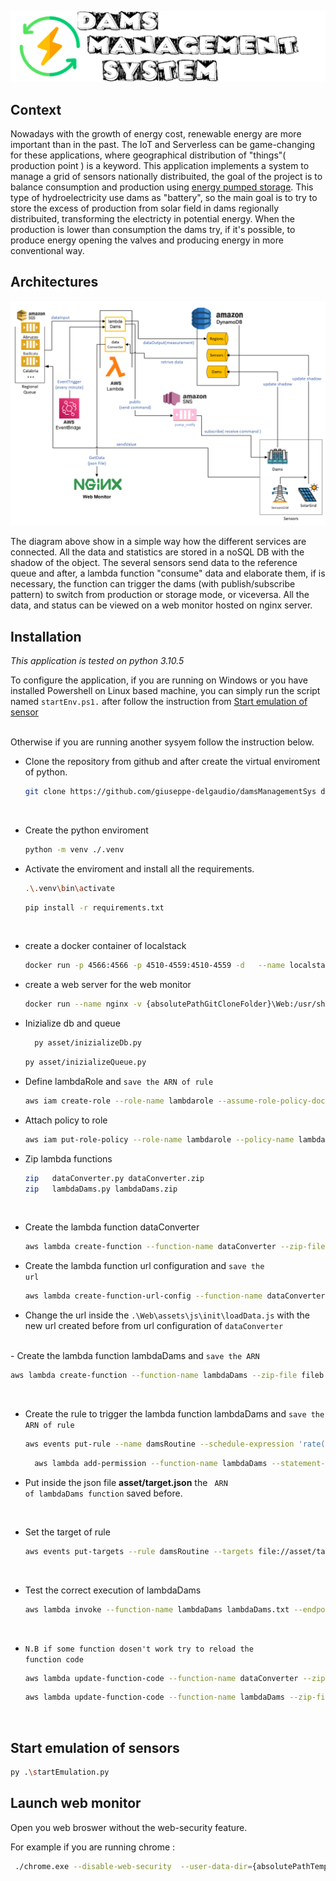 ![Dams Management System Logo](./Web/images/logoWB.png)

## Context

Nowadays with the growth of energy cost, renewable energy are more important than in the past. The IoT and Serverless can be game-changing for these applications, where geographical distribution of "things"( production point ) is a keyword.
This application implements a system to manage a grid of sensors nationally distribuited, the goal of the project is to balance consumption and production using [energy pumped storage](https://en.wikipedia.org/wiki/Pumped-storage_hydroelectricity). This type of hydroelectricity use dams as "battery", so the main goal is to try to store the excess of production from solar field in dams regionally distribuited, transforming the electricty in potential energy. When the production is lower than consumption the dams try, if it's possible, to produce energy opening the valves and producing energy in more conventional way.

## Architectures
![Architecture images](./Web/images/ServerlessArch.png)

The diagram above show in a simple way how the different services are connected.
All the data and statistics are stored in a noSQL DB with the shadow of the object. The several sensors send data to the reference queue and after, a lambda function "consume" data and elaborate them, if is necessary, the function can trigger the dams (with publish/subscribe pattern) to switch from production or storage mode, or viceversa. All the data, and status can be viewed on a web monitor hosted on nginx server.

## Installation

<i>This application is tested on python 3.10.5</i>

To configure the application, if you are running on Windows or you have installed Powershell on Linux based machine, you can simply run the script named <code>startEnv.ps1.</code> after follow the instruction from [Start emulation of sensor ](#start-emulation-of-sensors)

<br>
Otherwise if you are running another sysyem follow the instruction below.

- Clone the repository from github and after create the virtual enviroment of python.
  
  ```bash
  git clone https://github.com/giuseppe-delgaudio/damsManagementSys damsSys
  ```

<br>

- Create the python enviroment
  
  ```bash 
  python -m venv ./.venv 
  ```

- Activate the enviroment and install all the requirements.

  ```bash
  .\.venv\bin\activate
  ```


  ```bash
  pip install -r requirements.txt
  ```
<br>


- create a docker container of localstack 
  ```bash
  docker run -p 4566:4566 -p 4510-4559:4510-4559 -d   --name localstack localstack/localstack
  ```
- create a web server for the web monitor 
  ```bash
  docker run --name nginx -v {absolutePathGitCloneFolder}\Web:/usr/share/nginx/html:ro -d -p 8080:80 nginx:stable-alpine
  ```
- Inizialize db and queue
  
  ```bash
    py asset/inizializeDb.py
  ```

  ```bash
  py asset/inizializeQueue.py
  ```

- Define lambdaRole and <code>save the ARN of rule</code>
  ```bash
  aws iam create-role --role-name lambdarole --assume-role-policy-document file://policy/role_policy.json --query 'Role.Arn' --endpoint-url=http://localhost:4566
  ```
- Attach policy to role
  ```bash
  aws iam put-role-policy --role-name lambdarole --policy-name lambdapolicy --policy-document file://policy/policy.json --endpoint-url=http://localhost:4566

  ```
- Zip lambda functions
  ```bash
  zip   dataConverter.py dataConverter.zip
  zip   lambdaDams.py lambdaDams.zip
  ```
  <br>
- Create the lambda function dataConverter
  ```bash
  aws lambda create-function --function-name dataConverter --zip-file fileb://dataConverter.zip --handler dataConverter.lambda_handler --runtime python3.6 --role {insertTheLambdaRoleARN} --endpoint-url=http://localhost:4566
  ```
- Create the lambda function url configuration and <code>save the url</code>
  ```bash
  aws lambda create-function-url-config --function-name dataConverter --auth-type NONE --cors AllowCredentials=true,AllowMethods=*,AllowOrigins=*,AllowHeaders=*,MaxAge=600,ExposeHeaders=* --endpoint-url=http://localhost:4566
  ``` 
- Change the url inside the <code>.\Web\assets\js\init\loadData.js</code> with the new url created before from url configuration of <code>dataConverter</code>
<br>
- Create the lambda function lambdaDams and <code>save the ARN</code>

  ```bash
  aws lambda create-function --function-name lambdaDams --zip-file fileb://lambdaDams.zip --handler lambdaDams.lambda_handler --runtime python3.6 --role {insertTheLambdaRoleARN} --endpoint-url=http://localhost:4566
  ``` 
<br>

- Create the rule to trigger the lambda function lambdaDams and <code>save the ARN of rule</code>
  
  ```bash
  aws events put-rule --name damsRoutine --schedule-expression 'rate(1 minutes)' --endpoint-url=http://localhost:4566
  ```

  ```bash
    aws lambda add-permission --function-name lambdaDams --statement-id actionRoutine --action 'lambda:InvokeFunction' --principal events.amazonaws.com --source-arn {insertTheARNofRule} --endpoint-url=http://localhost:4566
  ```

- Put inside the json file <b>asset/target.json</b> the <code> ARN of lambdaDams function</code> saved before.

<br>

- Set the target of rule 

  ```bash
  aws events put-targets --rule damsRoutine --targets file://asset/target.json  --endpoint-url=http://localhost:4566
  ```
<br>

- Test the correct execution of lambdaDams  

  ```bash
  aws lambda invoke --function-name lambdaDams lambdaDams.txt --endpoint-url http://localhost:4566
  ```

<br>

- <code>N.B if some function dosen't work try to reload the function code</code>

  ```bash
  aws lambda update-function-code --function-name dataConverter --zip-file fileb://dataConverter.zip --endpoint-url=http://localhost:4566
  ```

  ```bash
  aws lambda update-function-code --function-name lambdaDams --zip-file fileb://lambdaDams.zip --endpoint-url=http://localhost:4566
  ```
<br>

## Start emulation of sensors 
 

```bash
py .\startEmulation.py
```

## Launch web monitor

Open you web broswer without the web-security feature.

For example if you are running chrome : 
```bash
 ./chrome.exe --disable-web-security  --user-data-dir={absolutePathTemp} "http://localhost:8080/"
```


